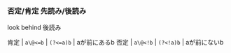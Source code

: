 

### 否定/肯定 先読み/後読み

look behind 後読み

肯定 | `a\@<=b` | `(?<=a)b` | aが前にあるb
否定 | `a\@<!b` | `(?<!a)b` | aが前にないb



